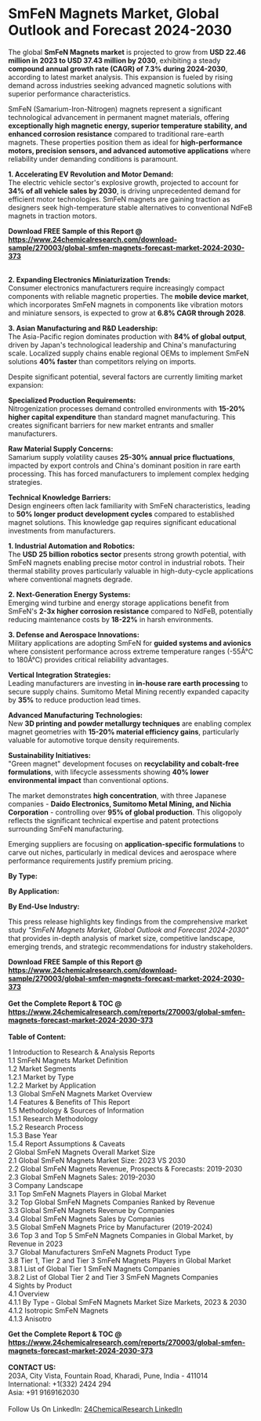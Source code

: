 <h1>SmFeN Magnets Market, Global Outlook and Forecast 2024-2030</h1><p>The global <strong>SmFeN Magnets market</strong> is projected to grow from <strong>USD 22.46 million in 2023 to USD 37.43 million by 2030</strong>, exhibiting a steady <strong>compound annual growth rate (CAGR) of 7.3% during 2024-2030</strong>, according to latest market analysis. This expansion is fueled by rising demand across industries seeking advanced magnetic solutions with superior performance characteristics.</p><p>SmFeN (Samarium-Iron-Nitrogen) magnets represent a significant technological advancement in permanent magnet materials, offering <strong>exceptionally high magnetic energy, superior temperature stability, and enhanced corrosion resistance</strong> compared to traditional rare-earth magnets. These properties position them as ideal for <strong>high-performance motors, precision sensors, and advanced automotive applications</strong> where reliability under demanding conditions is paramount.</p><p><strong>1. Accelerating EV Revolution and Motor Demand:</strong><br>
The electric vehicle sector's explosive growth, projected to account for <strong>34% of all vehicle sales by 2030</strong>, is driving unprecedented demand for efficient motor technologies. SmFeN magnets are gaining traction as designers seek high-temperature stable alternatives to conventional NdFeB magnets in traction motors.</p><div><b>Download FREE Sample of this Report @ 
            <a href="https://www.24chemicalresearch.com/download-sample/270003/global-smfen-magnets-forecast-market-2024-2030-373">
            https://www.24chemicalresearch.com/download-sample/270003/global-smfen-magnets-forecast-market-2024-2030-373</a></b></div><br><p><strong>2. Expanding Electronics Miniaturization Trends:</strong><br>
Consumer electronics manufacturers require increasingly compact components with reliable magnetic properties. The <strong>mobile device market</strong>, which incorporates SmFeN magnets in components like vibration motors and miniature sensors, is expected to grow at <strong>6.8% CAGR through 2028</strong>.</p><p><strong>3. Asian Manufacturing and R&amp;D Leadership:</strong><br>
The Asia-Pacific region dominates production with <strong>84% of global output</strong>, driven by Japan's technological leadership and China's manufacturing scale. Localized supply chains enable regional OEMs to implement SmFeN solutions <strong>40% faster</strong> than competitors relying on imports.</p><p>Despite significant potential, several factors are currently limiting market expansion:</p><p><strong>Specialized Production Requirements:</strong><br>
Nitrogenization processes demand controlled environments with <strong>15-20% higher capital expenditure</strong> than standard magnet manufacturing. This creates significant barriers for new market entrants and smaller manufacturers.</p><p><strong>Raw Material Supply Concerns:</strong><br>
Samarium supply volatility causes <strong>25-30% annual price fluctuations</strong>, impacted by export controls and China's dominant position in rare earth processing. This has forced manufacturers to implement complex hedging strategies.</p><p><strong>Technical Knowledge Barriers:</strong><br>
Design engineers often lack familiarity with SmFeN characteristics, leading to <strong>50% longer product development cycles</strong> compared to established magnet solutions. This knowledge gap requires significant educational investments from manufacturers.</p><p><strong>1. Industrial Automation and Robotics:</strong><br>
The <strong>USD 25 billion robotics sector</strong> presents strong growth potential, with SmFeN magnets enabling precise motor control in industrial robots. Their thermal stability proves particularly valuable in high-duty-cycle applications where conventional magnets degrade.</p><p><strong>2. Next-Generation Energy Systems:</strong><br>
Emerging wind turbine and energy storage applications benefit from SmFeN's <strong>2-3x higher corrosion resistance</strong> compared to NdFeB, potentially reducing maintenance costs by <strong>18-22%</strong> in harsh environments.</p><p><strong>3. Defense and Aerospace Innovations:</strong><br>
Military applications are adopting SmFeN for <strong>guided systems and avionics</strong> where consistent performance across extreme temperature ranges (-55Â°C to 180Â°C) provides critical reliability advantages.</p><p><strong>Vertical Integration Strategies:</strong><br>
Leading manufacturers are investing in <strong>in-house rare earth processing</strong> to secure supply chains. Sumitomo Metal Mining recently expanded capacity by <strong>35%</strong> to reduce production lead times.</p><p><strong>Advanced Manufacturing Technologies:</strong><br>
New <strong>3D printing and powder metallurgy techniques</strong> are enabling complex magnet geometries with <strong>15-20% material efficiency gains</strong>, particularly valuable for automotive torque density requirements.</p><p><strong>Sustainability Initiatives:</strong><br>
"Green magnet" development focuses on <strong>recyclability and cobalt-free formulations</strong>, with lifecycle assessments showing <strong>40% lower environmental impact</strong> than conventional options.</p><p>The market demonstrates <strong>high concentration</strong>, with three Japanese companies - <strong>Daido Electronics, Sumitomo Metal Mining, and Nichia Corporation</strong> - controlling over <strong>95% of global production</strong>. This oligopoly reflects the significant technical expertise and patent protections surrounding SmFeN manufacturing.</p><p>Emerging suppliers are focusing on <strong>application-specific formulations</strong> to carve out niches, particularly in medical devices and aerospace where performance requirements justify premium pricing.</p><p><strong>By Type:</strong></p><p><strong>By Application:</strong></p><p><strong>By End-Use Industry:</strong></p><p>This press release highlights key findings from the comprehensive market study <em>"SmFeN Magnets Market, Global Outlook and Forecast 2024-2030"</em> that provides in-depth analysis of market size, competitive landscape, emerging trends, and strategic recommendations for industry stakeholders.</p><div><b>Download FREE Sample of this Report @ 
            <a href="https://www.24chemicalresearch.com/download-sample/270003/global-smfen-magnets-forecast-market-2024-2030-373">
            https://www.24chemicalresearch.com/download-sample/270003/global-smfen-magnets-forecast-market-2024-2030-373</a></b></div><br><div><b>Get the Complete Report & TOC @ 
            <a href="https://www.24chemicalresearch.com/reports/270003/global-smfen-magnets-forecast-market-2024-2030-373">
            https://www.24chemicalresearch.com/reports/270003/global-smfen-magnets-forecast-market-2024-2030-373</a></b></div><br>
            <b>Table of Content:</b><p>1 Introduction to Research & Analysis Reports<br />
    1.1 SmFeN Magnets Market Definition<br />
    1.2 Market Segments<br />
        1.2.1 Market by Type<br />
        1.2.2 Market by Application<br />
    1.3 Global SmFeN Magnets Market Overview<br />
    1.4 Features & Benefits of This Report<br />
    1.5 Methodology & Sources of Information<br />
        1.5.1 Research Methodology<br />
        1.5.2 Research Process<br />
        1.5.3 Base Year<br />
        1.5.4 Report Assumptions & Caveats<br />
2 Global SmFeN Magnets Overall Market Size<br />
    2.1 Global SmFeN Magnets Market Size: 2023 VS 2030<br />
    2.2 Global SmFeN Magnets Revenue, Prospects & Forecasts: 2019-2030<br />
    2.3 Global SmFeN Magnets Sales: 2019-2030<br />
3 Company Landscape<br />
    3.1 Top SmFeN Magnets Players in Global Market<br />
    3.2 Top Global SmFeN Magnets Companies Ranked by Revenue<br />
    3.3 Global SmFeN Magnets Revenue by Companies<br />
    3.4 Global SmFeN Magnets Sales by Companies<br />
    3.5 Global SmFeN Magnets Price by Manufacturer (2019-2024)<br />
    3.6 Top 3 and Top 5 SmFeN Magnets Companies in Global Market, by Revenue in 2023<br />
    3.7 Global Manufacturers SmFeN Magnets Product Type<br />
    3.8 Tier 1, Tier 2 and Tier 3 SmFeN Magnets Players in Global Market<br />
        3.8.1 List of Global Tier 1 SmFeN Magnets Companies<br />
        3.8.2 List of Global Tier 2 and Tier 3 SmFeN Magnets Companies<br />
4 Sights by Product<br />
    4.1 Overview<br />
        4.1.1 By Type - Global SmFeN Magnets Market Size Markets, 2023 & 2030<br />
        4.1.2 Isotropic SmFeN Magnets<br />
        4.1.3 Anisotro</p><div><b>Get the Complete Report & TOC @ 
            <a href="https://www.24chemicalresearch.com/reports/270003/global-smfen-magnets-forecast-market-2024-2030-373">
            https://www.24chemicalresearch.com/reports/270003/global-smfen-magnets-forecast-market-2024-2030-373</a></b></div><br><b>CONTACT US:</b><br>
            203A, City Vista, Fountain Road, Kharadi, Pune, India - 411014<br>
            International: +1(332) 2424 294<br>
            Asia: +91 9169162030 <br><br>
            Follow Us On LinkedIn: <a href="https://www.linkedin.com/company/24chemicalresearch/">24ChemicalResearch LinkedIn</a>